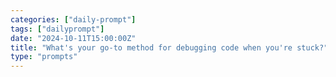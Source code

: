 ```yaml
---
categories: ["daily-prompt"]
tags: ["dailyprompt"]
date: "2024-10-11T15:00:00Z"
title: "What's your go-to method for debugging code when you're stuck?"
type: "prompts"
---
```

